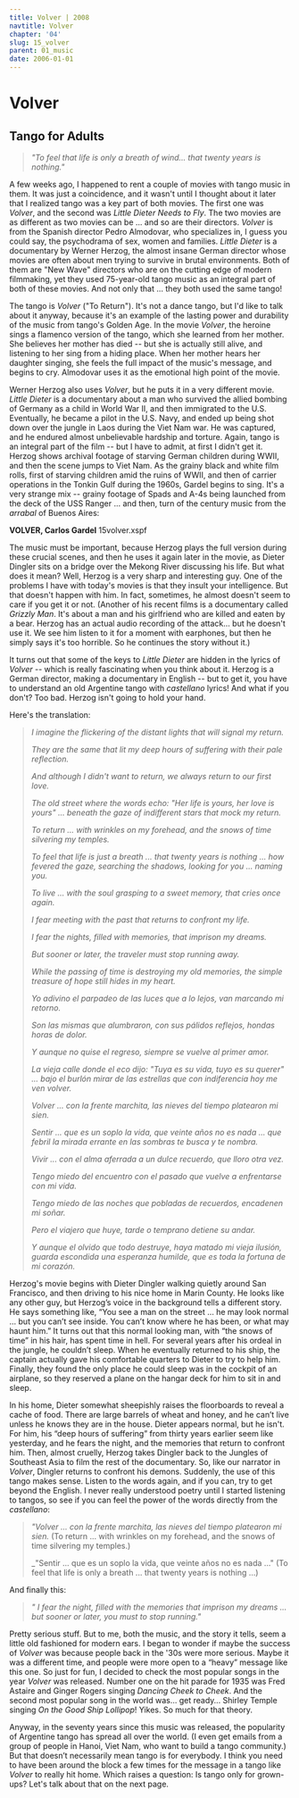```yaml
---
title: Volver | 2008
navtitle: Volver
chapter: '04'
slug: 15_volver
parent: 01_music
date: 2006-01-01
---
```


# Volver

## Tango for Adults

> _"To feel that life is only a breath of wind...
> that twenty years is nothing."_
>

A few weeks ago, I happened to rent a couple of movies with tango music in them. It was just a coincidence, and it wasn't until I thought about it later that I realized tango was a key part of both movies. The first one was _Volver_, and the second was _Little Dieter Needs to Fly_. The two movies are as different as two movies can be ... and so are their directors. _Volver_ is from the Spanish director Pedro Almodovar, who specializes in, I guess you could say, the psychodrama of sex, women and families. _Little Dieter_ is a documentary by Werner Herzog, the almost insane German director whose movies are often about men trying to survive in brutal environments. Both of them are "New Wave" directors who are on the cutting edge of modern filmmaking, yet they used 75-year-old tango music as an integral part of both of these movies. And not only that ... they both used the same tango!

The tango is _Volver_ ("To Return"). It's not a dance tango, but I'd like to talk about it anyway, because it's an example of the lasting power and durability of the music from tango's Golden Age. In the movie _Volver_, the heroine sings a flamenco version of the tango, which she learned from her mother. She believes her mother has died -- but she is actually still alive, and listening to her sing from a hiding place. When her mother hears her daughter singing, she feels the full impact of the music's message, and begins to cry. Almodovar uses it as the emotional high point of the movie.

Werner Herzog also uses _Volver_, but he puts it in a very different movie. _Little Dieter_ is a documentary about a man who survived the allied bombing of Germany as a child in World War II, and then immigrated to the U.S. Eventually, he became a pilot in the U.S. Navy, and ended up being shot down over the jungle in Laos during the Viet Nam war. He was captured, and he endured almost unbelievable hardship and torture. Again, tango is an integral part of the film -- but I have to admit, at first I didn't get it. Herzog shows archival footage of starving German children during WWII, and then the scene jumps to Viet Nam. As the grainy black and white film rolls, first of starving children amid the ruins of WWII, and then of carrier operations in the Tonkin Gulf during the 1960s, Gardel begins to sing. It's a very strange mix -- grainy footage of Spads and A-4s being launched from the deck of the USS Ranger ... and then, turn of the century music from the _arrabal_ of Buenos Aires:

**VOLVER, Carlos Gardel**
15volver.xspf

The music must be important, because Herzog plays the full version during these crucial scenes, and then he uses it again later in the movie, as Dieter Dingler sits on a bridge over the Mekong River discussing his life. But what does it mean? Well, Herzog is a very sharp and interesting guy. One of the problems I have with today's movies is that they insult your intelligence. But that doesn't happen with him. In fact, sometimes, he almost doesn't seem to care if you get it or not. (Another of his recent films is a documentary called _Grizzly Man_. It's about a man and his girlfriend who are killed and eaten by a bear. Herzog has an actual audio recording of the attack... but he doesn't use it. We see him listen to it for a moment with earphones, but then he simply says it's too horrible. So he continues the story without it.)

It turns out that some of the keys to _Little Dieter_ are hidden in the lyrics of _Volver_ -- which is really fascinating when you think about it. Herzog is a German director, making a documentary in English -- but to get it, you have to understand an old Argentine tango with _castellano_ lyrics! And what if you don't? Too bad. Herzog isn't going to hold your hand.

Here's the translation:

> _I imagine the flickering
> of the distant lights
> that will signal my return._
>
> _They are the same that lit
> my deep hours of suffering
> with their pale reflection._
>
> _And although I didn't want to return,
> we always return to our first love._
>
> _The old street where the words echo:
> "Her life is yours, her love is yours" ...
> beneath the gaze of indifferent stars
> that mock my return._
>
> _To return ...
> with wrinkles on my forehead,
> and the snows of time
> silvering my temples._
>
> _To feel that life is just a breath ...
> that twenty years is nothing ...
> how fevered the gaze,
> searching the shadows,
> looking for you ... naming you._
>
> _To live ...
> with the soul grasping
> to a sweet memory,
> that cries once again._
>
> _I fear meeting
> with the past that returns
> to confront my life._
>
> _I fear the nights,
> filled with memories,
> that imprison my dreams._
>
> _But sooner or later, the traveler
> must stop running away._
>
> _While the passing of time
> is destroying my old memories,
> the simple treasure of hope
> still hides in my heart._
>
> _Yo adivino el parpadeo
> de las luces que a lo lejos,
> van marcando mi retorno._
>
> _Son las mismas que alumbraron,
> con sus pálidos reflejos,
> hondas horas de dolor._
>
> _Y aunque no quise el regreso,
> siempre se vuelve al primer amor._
>
> _La vieja calle donde el eco dijo:
> "Tuya es su vida, tuyo es su querer" ...
> bajo el burlón mirar de las estrellas
> que con indiferencia hoy me ven volver._
>
> _Volver ...
> con la frente marchita,
> las nieves del tiempo
> platearon mi sien._
>
> _Sentir ... que es un soplo la vida,
> que veinte años no es nada ...
> que febril la mirada
> errante en las sombras
> te busca y te nombra._
>
> _Vivir ...
> con el alma aferrada
> a un dulce recuerdo,
> que lloro otra vez._
>
> _Tengo miedo del encuentro
> con el pasado que vuelve
> a enfrentarse con mi vida._
>
> _Tengo miedo de las noches
> que pobladas de recuerdos,
> encadenen mi soñar._
>
> _Pero el viajero que huye,
> tarde o temprano detiene su andar._
>
> _Y aunque el olvido que todo destruye,
> haya matado mi vieja ilusión,
> guarda escondida una esperanza humilde,
> que es toda la fortuna de mi corazón._

Herzog's movie begins with Dieter Dingler walking quietly around San Francisco, and then driving to his nice home in Marin County. He looks like any other guy, but Herzog’s voice in the background tells a different story. He says something like, “You see a man on the street ... he may look normal ... but you can’t see inside. You can’t know where he has been, or what may haunt him.” It turns out that this normal looking man, with “the snows of time” in his hair, has spent time in hell. For several years after his ordeal in the jungle, he couldn’t sleep. When he eventually returned to his ship, the captain actually gave his comfortable quarters to Dieter to try to help him. Finally, they found the only place he could sleep was in the cockpit of an airplane, so they reserved a plane on the hangar deck for him to sit in and sleep.

In his home, Dieter somewhat sheepishly raises the floorboards to reveal a cache of food. There are large barrels of wheat and honey, and he can’t live unless he knows they are in the house. Dieter appears normal, but he isn't. For him, his “deep hours of suffering” from thirty years earlier seem like yesterday, and he fears the night, and the memories that return to confront him. Then, almost cruelly, Herzog takes Dingler back to the Jungles of Southeast Asia to film the rest of the documentary. So, like our narrator in _Volver_, Dingler returns to confront his demons. Suddenly, the use of this tango makes sense. Listen to the words again, and if you can, try to get beyond the English. I never really understood poetry until I started listening to tangos, so see if you can feel the power of the words directly from the _castellano_:

> _"Volver ... con la frente marchita, las nieves del tiempo platearon mi sien._
> (To return ... with wrinkles on my forehead, and the snows of time silvering my temples.)
>
> _"Sentir ... que es un soplo la vida, que veinte años no es nada ..."
> (To feel that life is only a breath ... that twenty years is nothing ...)

And finally this:

> _" I fear the night, filled with the memories that imprison my dreams ...
>   but sooner or later, you must to stop running."_

Pretty serious stuff. But to me, both the music, and the story it tells, seem a little old fashioned for modern ears. I began to wonder if maybe the success of _Volver_ was because people back in the '30s were more serious. Maybe it was a different time, and people were more open to a “heavy” message like this one. So just for fun, I decided to check the most popular songs in the year _Volver_ was released. Number one on the hit parade for 1935 was Fred Astaire and Ginger Rogers singing _Dancing Cheek to Cheek_. And the second most popular song in the world was… get ready… Shirley Temple singing _On the Good Ship Lollipop_!  Yikes. So much for that theory.

Anyway, in the seventy years since this music was released, the popularity of Argentine tango has spread all over the world. (I even get emails from a group of people in Hanoi, Viet Nam, who want to build a tango community.) But that doesn’t necessarily mean tango is for everybody. I think you need to have been around the block a few times for the message in a tango like _Volver_ to really hit home. Which raises a question: Is tango only for grown-ups? Let's talk about that on the next page.
